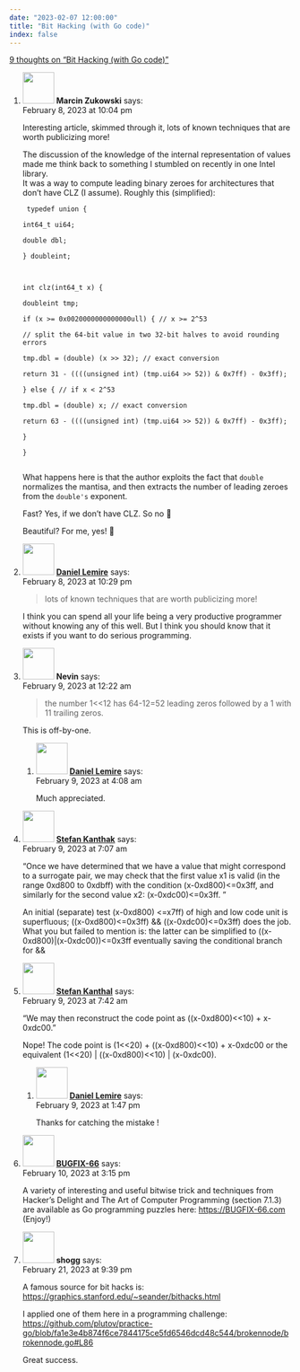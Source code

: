 ```yaml
---
date: "2023-02-07 12:00:00"
title: "Bit Hacking (with Go code)"
index: false
---
```


[9 thoughts on &ldquo;Bit Hacking (with Go code)&rdquo;](/lemire/blog/2023/02-07-bit-hacking-with-go-code)

<ol class="comment-list">
<li id="comment-649195" class="comment even thread-even depth-1">
<div class="comment-author vcard">
<img alt src="https://secure.gravatar.com/avatar/00a25d326bd48185eb262e648f946681?s=56&#038;d=mm&#038;r=g" srcset="https://secure.gravatar.com/avatar/00a25d326bd48185eb262e648f946681?s=112&#038;d=mm&#038;r=g 2x" class="avatar avatar-56 photo" height="56" width="56" decoding="async" /> <b class="fn">Marcin Zukowski</b> <span class="says">says:</span> </div>
<div class="comment-metadata"><time datetime="2023-02-08T22:04:14+00:00">February 8, 2023 at 10:04 pm</time></a> </div>
<div class="comment-content">
<p>Interesting article, skimmed through it, lots of known techniques that are worth publicizing more!</p>
<p>The discussion of the knowledge of the internal representation of values made me think back to something I stumbled on recently in one Intel library.<br/>
It was a way to compute leading binary zeroes for architectures that don&rsquo;t have CLZ (I assume). Roughly this (simplified):</p>
<p><code> typedef union {<br/>
int64_t ui64;<br/>
double dbl;<br/>
} doubleint;</p>
<p>int clz(int64_t x) {<br/>
doubleint tmp;<br/>
if (x &gt;= 0x0020000000000000ull) { // x &gt;= 2^53<br/>
// split the 64-bit value in two 32-bit halves to avoid rounding errors<br/>
tmp.dbl = (double) (x &gt;&gt; 32); // exact conversion<br/>
return 31 - ((((unsigned int) (tmp.ui64 &gt;&gt; 52)) &amp; 0x7ff) - 0x3ff);<br/>
} else { // if x &lt; 2^53<br/>
tmp.dbl = (double) x; // exact conversion<br/>
return 63 - ((((unsigned int) (tmp.ui64 &gt;&gt; 52)) &amp; 0x7ff) - 0x3ff);<br/>
}<br/>
}<br/>
</code></p>
<p>What happens here is that the author exploits the fact that <code>double</code> normalizes the mantisa, and then extracts the number of leading zeroes from the <code>double's</code> exponent.</p>
<p>Fast? Yes, if we don&rsquo;t have CLZ. So no 🙂</p>
<p>Beautiful? For me, yes! 🙂</p>
</div>
</li>
<li id="comment-649196" class="comment byuser comment-author-lemire bypostauthor odd alt thread-odd thread-alt depth-1">
<div class="comment-author vcard">
<img alt src="https://secure.gravatar.com/avatar/2ca999bef9535950f5b84281a4dab006?s=56&#038;d=mm&#038;r=g" srcset="https://secure.gravatar.com/avatar/2ca999bef9535950f5b84281a4dab006?s=112&#038;d=mm&#038;r=g 2x" class="avatar avatar-56 photo" height="56" width="56" decoding="async" /> <b class="fn"><a href="https://lemire.me/en/" class="url" rel="ugc">Daniel Lemire</a></b> <span class="says">says:</span> </div>
<div class="comment-metadata"><time datetime="2023-02-08T22:29:03+00:00">February 8, 2023 at 10:29 pm</time></a> </div>
<div class="comment-content">
<blockquote>
<p>lots of known techniques that are worth publicizing more!</p>
</blockquote>
<p>I think you can spend all your life being a very productive programmer without knowing any of this well. But I think you should know that it exists if you want to do serious programming.</p>
</div>
</li>
<li id="comment-649199" class="comment even thread-even depth-1 parent">
<div class="comment-author vcard">
<img alt src="https://secure.gravatar.com/avatar/8149b5bd66abbc94babfda2995153481?s=56&#038;d=mm&#038;r=g" srcset="https://secure.gravatar.com/avatar/8149b5bd66abbc94babfda2995153481?s=112&#038;d=mm&#038;r=g 2x" class="avatar avatar-56 photo" height="56" width="56" loading="lazy" decoding="async" /> <b class="fn">Nevin</b> <span class="says">says:</span> </div>
<div class="comment-metadata"><time datetime="2023-02-09T00:22:49+00:00">February 9, 2023 at 12:22 am</time></a> </div>
<div class="comment-content">
<blockquote><p>
the number 1&lt;&lt;12 has 64-12=52 leading zeros followed by a 1 with 11 trailing zeros.
</p></blockquote>
<p>This is off-by-one.</p>
</div>
<ol class="children">
<li id="comment-649200" class="comment byuser comment-author-lemire bypostauthor odd alt depth-2">
<div class="comment-author vcard">
<img alt src="https://secure.gravatar.com/avatar/2ca999bef9535950f5b84281a4dab006?s=56&#038;d=mm&#038;r=g" srcset="https://secure.gravatar.com/avatar/2ca999bef9535950f5b84281a4dab006?s=112&#038;d=mm&#038;r=g 2x" class="avatar avatar-56 photo" height="56" width="56" loading="lazy" decoding="async" /> <b class="fn"><a href="https://lemire.me/en/" class="url" rel="ugc">Daniel Lemire</a></b> <span class="says">says:</span> </div>
<div class="comment-metadata"><time datetime="2023-02-09T04:08:44+00:00">February 9, 2023 at 4:08 am</time></a> </div>
<div class="comment-content">
<p>Much appreciated.</p>
</div>
</li>
</ol>
</li>
<li id="comment-649201" class="comment even thread-odd thread-alt depth-1">
<div class="comment-author vcard">
<img alt src="https://secure.gravatar.com/avatar/b3070ad3bb35d6e518f2dd2ba96c55c9?s=56&#038;d=mm&#038;r=g" srcset="https://secure.gravatar.com/avatar/b3070ad3bb35d6e518f2dd2ba96c55c9?s=112&#038;d=mm&#038;r=g 2x" class="avatar avatar-56 photo" height="56" width="56" loading="lazy" decoding="async" /> <b class="fn"><a href="https://eskamation.de" class="url" rel="ugc external nofollow">Stefan Kanthak</a></b> <span class="says">says:</span> </div>
<div class="comment-metadata"><time datetime="2023-02-09T07:07:47+00:00">February 9, 2023 at 7:07 am</time></a> </div>
<div class="comment-content">
<p>&ldquo;Once we have determined that we have a value that might correspond to a surrogate pair, we may check that the first value x1 is valid (in the range 0xd800 to 0xdbff) with the condition (x-0xd800)&lt;=0x3ff, and similarly for the second value x2: (x-0xdc00)&lt;=0x3ff. &rdquo;</p>
<p>An initial (separate) test (x-0xd800) &lt;=x7ff) of high and low code unit is superfluous; ((x-0xd800)&lt;=0x3ff) &amp;&amp; ((x-0xdc00)&lt;=0x3ff) does the job.<br/>
What you but failed to mention is: the latter can be simplified to ((x-0xd800)|(x-0xdc00))&lt;=0x3ff eventually saving the conditional branch for &amp;&amp;</p>
</div>
</li>
<li id="comment-649203" class="comment odd alt thread-even depth-1 parent">
<div class="comment-author vcard">
<img alt src="https://secure.gravatar.com/avatar/b3070ad3bb35d6e518f2dd2ba96c55c9?s=56&#038;d=mm&#038;r=g" srcset="https://secure.gravatar.com/avatar/b3070ad3bb35d6e518f2dd2ba96c55c9?s=112&#038;d=mm&#038;r=g 2x" class="avatar avatar-56 photo" height="56" width="56" loading="lazy" decoding="async" /> <b class="fn"><a href="https://eskamation.de" class="url" rel="ugc external nofollow">Stefan Kanthal</a></b> <span class="says">says:</span> </div>
<div class="comment-metadata"><time datetime="2023-02-09T07:42:20+00:00">February 9, 2023 at 7:42 am</time></a> </div>
<div class="comment-content">
<p>&ldquo;We may then reconstruct the code point as ((x-0xd800)&lt;&lt;10) + x-0xdc00.&rdquo;</p>
<p>Nope! The code point is (1&lt;&lt;20) + ((x-0xd800)&lt;&lt;10) + x-0xdc00 or the equivalent (1&lt;&lt;20) | ((x-0xd800)&lt;&lt;10) | (x-0xdc00).</p>
</div>
<ol class="children">
<li id="comment-649208" class="comment byuser comment-author-lemire bypostauthor even depth-2">
<div class="comment-author vcard">
<img alt src="https://secure.gravatar.com/avatar/2ca999bef9535950f5b84281a4dab006?s=56&#038;d=mm&#038;r=g" srcset="https://secure.gravatar.com/avatar/2ca999bef9535950f5b84281a4dab006?s=112&#038;d=mm&#038;r=g 2x" class="avatar avatar-56 photo" height="56" width="56" loading="lazy" decoding="async" /> <b class="fn"><a href="https://lemire.me/en/" class="url" rel="ugc">Daniel Lemire</a></b> <span class="says">says:</span> </div>
<div class="comment-metadata"><time datetime="2023-02-09T13:47:33+00:00">February 9, 2023 at 1:47 pm</time></a> </div>
<div class="comment-content">
<p>Thanks for catching the mistake !</p>
</div>
</li>
</ol>
</li>
<li id="comment-649219" class="comment odd alt thread-odd thread-alt depth-1">
<div class="comment-author vcard">
<img alt src="https://secure.gravatar.com/avatar/032cfee9354a3b4e7484a2956c795aee?s=56&#038;d=mm&#038;r=g" srcset="https://secure.gravatar.com/avatar/032cfee9354a3b4e7484a2956c795aee?s=112&#038;d=mm&#038;r=g 2x" class="avatar avatar-56 photo" height="56" width="56" loading="lazy" decoding="async" /> <b class="fn"><a href="https://BUGFIX-66.com" class="url" rel="ugc external nofollow">BUGFIX-66</a></b> <span class="says">says:</span> </div>
<div class="comment-metadata"><time datetime="2023-02-10T15:15:12+00:00">February 10, 2023 at 3:15 pm</time></a> </div>
<div class="comment-content">
<p>A variety of interesting and useful bitwise trick and techniques from Hacker&rsquo;s Delight and The Art of Computer Programming (section 7.1.3) are available as Go programming puzzles here: <a href="https://BUGFIX-66.com" rel="nofollow ugc">https://BUGFIX-66.com</a> (Enjoy!)</p>
</div>
</li>
<li id="comment-649410" class="comment even thread-even depth-1">
<div class="comment-author vcard">
<img alt src="https://secure.gravatar.com/avatar/afaef1e78dce43ef7cc1658596d98f81?s=56&#038;d=mm&#038;r=g" srcset="https://secure.gravatar.com/avatar/afaef1e78dce43ef7cc1658596d98f81?s=112&#038;d=mm&#038;r=g 2x" class="avatar avatar-56 photo" height="56" width="56" loading="lazy" decoding="async" /> <b class="fn">shogg</b> <span class="says">says:</span> </div>
<div class="comment-metadata"><time datetime="2023-02-21T21:39:48+00:00">February 21, 2023 at 9:39 pm</time></a> </div>
<div class="comment-content">
<p>A famous source for bit hacks is: <a href="https://graphics.stanford.edu/~seander/bithacks.html" rel="nofollow ugc">https://graphics.stanford.edu/~seander/bithacks.html</a></p>
<p>I applied one of them here in a programming challenge: <a href="https://github.com/plutov/practice-go/blob/fa1e3e4b874f6ce7844175ce5fd6546dcd48c544/brokennode/brokennode.go#L86" rel="nofollow ugc">https://github.com/plutov/practice-go/blob/fa1e3e4b874f6ce7844175ce5fd6546dcd48c544/brokennode/brokennode.go#L86</a></p>
<p>Great success.</p>
</div>
</li>
</ol>
